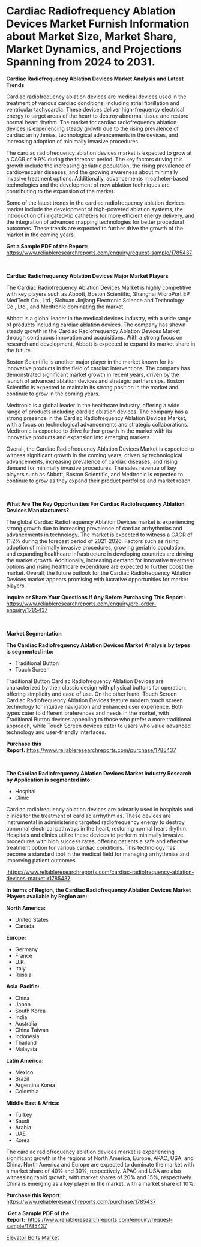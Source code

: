 <p><h1>Cardiac Radiofrequency Ablation Devices Market Furnish Information about Market Size, Market Share, Market Dynamics, and Projections Spanning from 2024 to 2031.</h1></p><p><strong>Cardiac Radiofrequency Ablation Devices Market Analysis and Latest Trends</strong></p>
<p><p>Cardiac radiofrequency ablation devices are medical devices used in the treatment of various cardiac conditions, including atrial fibrillation and ventricular tachycardia. These devices deliver high-frequency electrical energy to target areas of the heart to destroy abnormal tissue and restore normal heart rhythm. The market for cardiac radiofrequency ablation devices is experiencing steady growth due to the rising prevalence of cardiac arrhythmias, technological advancements in the devices, and increasing adoption of minimally invasive procedures.</p><p>The cardiac radiofrequency ablation devices market is expected to grow at a CAGR of 9.9% during the forecast period. The key factors driving this growth include the increasing geriatric population, the rising prevalence of cardiovascular diseases, and the growing awareness about minimally invasive treatment options. Additionally, advancements in catheter-based technologies and the development of new ablation techniques are contributing to the expansion of the market.</p><p>Some of the latest trends in the cardiac radiofrequency ablation devices market include the development of high-powered ablation systems, the introduction of irrigated-tip catheters for more efficient energy delivery, and the integration of advanced mapping technologies for better procedural outcomes. These trends are expected to further drive the growth of the market in the coming years.</p></p>
<p><strong>Get a Sample PDF of the Report:&nbsp;</strong> <a href="https://www.reliableresearchreports.com/enquiry/request-sample/1785437">https://www.reliableresearchreports.com/enquiry/request-sample/1785437</a></p>
<p>&nbsp;</p>
<p><strong>Cardiac Radiofrequency Ablation Devices Major Market Players</strong></p>
<p><p>The Cardiac Radiofrequency Ablation Devices Market is highly competitive with key players such as Abbott, Boston Scientific, Shanghai MicroPort EP MedTech Co., Ltd., Sichuan Jinjiang Electronic Science and Technology Co., Ltd., and Medtronic dominating the market.</p><p>Abbott is a global leader in the medical devices industry, with a wide range of products including cardiac ablation devices. The company has shown steady growth in the Cardiac Radiofrequency Ablation Devices Market through continuous innovation and acquisitions. With a strong focus on research and development, Abbott is expected to expand its market share in the future.</p><p>Boston Scientific is another major player in the market known for its innovative products in the field of cardiac interventions. The company has demonstrated significant market growth in recent years, driven by the launch of advanced ablation devices and strategic partnerships. Boston Scientific is expected to maintain its strong position in the market and continue to grow in the coming years.</p><p>Medtronic is a global leader in the healthcare industry, offering a wide range of products including cardiac ablation devices. The company has a strong presence in the Cardiac Radiofrequency Ablation Devices Market, with a focus on technological advancements and strategic collaborations. Medtronic is expected to drive further growth in the market with its innovative products and expansion into emerging markets.</p><p>Overall, the Cardiac Radiofrequency Ablation Devices Market is expected to witness significant growth in the coming years, driven by technological advancements, increasing prevalence of cardiac diseases, and rising demand for minimally invasive procedures. The sales revenue of key players such as Abbott, Boston Scientific, and Medtronic is expected to continue to grow as they expand their product portfolios and market reach.</p></p>
<p>&nbsp;</p>
<p><strong>What Are The Key Opportunities For Cardiac Radiofrequency Ablation Devices Manufacturers?</strong></p>
<p><p>The global Cardiac Radiofrequency Ablation Devices market is experiencing strong growth due to increasing prevalence of cardiac arrhythmias and advancements in technology. The market is expected to witness a CAGR of 11.2% during the forecast period of 2021-2026. Factors such as rising adoption of minimally invasive procedures, growing geriatric population, and expanding healthcare infrastructure in developing countries are driving the market growth. Additionally, increasing demand for innovative treatment options and rising healthcare expenditure are expected to further boost the market. Overall, the future outlook for the Cardiac Radiofrequency Ablation Devices market appears promising with lucrative opportunities for market players.</p></p>
<p><strong>Inquire or Share Your Questions If Any Before Purchasing This Report:</strong> <a href="https://www.reliableresearchreports.com/enquiry/pre-order-enquiry/1785437">https://www.reliableresearchreports.com/enquiry/pre-order-enquiry/1785437</a></p>
<p>&nbsp;</p>
<p><strong>Market Segmentation</strong></p>
<p><strong>The Cardiac Radiofrequency Ablation Devices Market Analysis by types is segmented into:</strong></p>
<p><ul><li>Traditional Button</li><li>Touch Screen</li></ul></p>
<p><p>Traditional Button Cardiac Radiofrequency Ablation Devices are characterized by their classic design with physical buttons for operation, offering simplicity and ease of use. On the other hand, Touch Screen Cardiac Radiofrequency Ablation Devices feature modern touch screen technology for intuitive navigation and enhanced user experience. Both types cater to different preferences and needs in the market, with Traditional Button devices appealing to those who prefer a more traditional approach, while Touch Screen devices cater to users who value advanced technology and user-friendly interfaces.</p></p>
<p><strong>Purchase this Report:&nbsp;</strong><a href="https://www.reliableresearchreports.com/purchase/1785437">https://www.reliableresearchreports.com/purchase/1785437</a></p>
<p>&nbsp;</p>
<p><strong>The Cardiac Radiofrequency Ablation Devices Market Industry Research by Application is segmented into:</strong></p>
<p><ul><li>Hospital</li><li>Clinic</li></ul></p>
<p><p>Cardiac radiofrequency ablation devices are primarily used in hospitals and clinics for the treatment of cardiac arrhythmias. These devices are instrumental in administering targeted radiofrequency energy to destroy abnormal electrical pathways in the heart, restoring normal heart rhythm. Hospitals and clinics utilize these devices to perform minimally invasive procedures with high success rates, offering patients a safe and effective treatment option for various cardiac conditions. This technology has become a standard tool in the medical field for managing arrhythmias and improving patient outcomes.</p></p>
<p><a href="https://www.reliableresearchreports.com/cardiac-radiofrequency-ablation-devices-market-r1785437">&nbsp;https://www.reliableresearchreports.com/cardiac-radiofrequency-ablation-devices-market-r1785437</a></p>
<p><strong>In terms of Region, the Cardiac Radiofrequency Ablation Devices Market Players available by Region are:</strong></p>
<p>
    <p> <strong> North America: </strong>
        <ul>
            <li>United States</li>
            <li>Canada</li>
        </ul>
        </p> 
    <p> <strong> Europe: </strong>
        <ul>
            <li>Germany</li>
            <li>France</li>
            <li>U.K.</li>
            <li>Italy</li>
            <li>Russia</li>
        </ul>
        </p> 
    <p> <strong> Asia-Pacific: </strong>
        <ul>
            <li>China</li>
            <li>Japan</li>
            <li>South Korea</li>
            <li>India</li>
            <li>Australia</li>
            <li>China Taiwan</li>
            <li>Indonesia</li>
            <li>Thailand</li>
            <li>Malaysia</li>
        </ul>
        </p> 
    <p> <strong> Latin America: </strong>
        <ul>
            <li>Mexico</li>
            <li>Brazil</li>
            <li>Argentina Korea</li>
            <li>Colombia</li>
        </ul>
        </p> 
    <p> <strong> Middle East & Africa: </strong>
        <ul>
            <li>Turkey</li>
            <li>Saudi</li>
            <li>Arabia</li>
            <li>UAE</li>
            <li>Korea</li>
        </ul>
    </p>
    </p>
<p><p>The cardiac radiofrequency ablation devices market is experiencing significant growth in the regions of North America, Europe, APAC, USA, and China. North America and Europe are expected to dominate the market with a market share of 40% and 30%, respectively. APAC and USA are also witnessing rapid growth, with market shares of 20% and 15%, respectively. China is emerging as a key player in the market, with a market share of 10%.</p></p>
<p><strong>Purchase this Report: </strong><a href="https://www.reliableresearchreports.com/purchase/1785437">https://www.reliableresearchreports.com/purchase/1785437</a></p>
<p>&nbsp;<strong>Get a Sample PDF of the Report:&nbsp;&nbsp;</strong><a href="https://www.reliableresearchreports.com/enquiry/request-sample/1785437">https://www.reliableresearchreports.com/enquiry/request-sample/1785437</a></p>
<p><strong></strong></p>
<p><p><a href="https://view.publitas.com/reportprime-1/elevator-bolts-market-size-and-market-trends-complete-industry-overview-2024-to-2031/">Elevator Bolts Market</a></p></p>